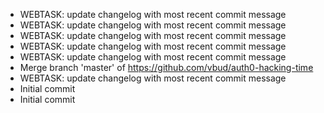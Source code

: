 - WEBTASK: update changelog with most recent commit message
- WEBTASK: update changelog with most recent commit message
- WEBTASK: update changelog with most recent commit message
- WEBTASK: update changelog with most recent commit message
- WEBTASK: update changelog with most recent commit message
- Merge branch 'master' of https://github.com/vbud/auth0-hacking-time
- WEBTASK: update changelog with most recent commit message
- Initial commit
- Initial commit
